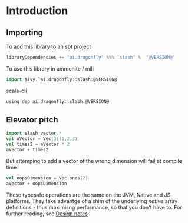 # Introduction

## Importing

To add this library to an sbt project
```scala
libraryDependencies += "ai.dragonfly" %%% "slash" %  "@VERSION@"
```

To use this library in ammonite / mill
```scala
import $ivy.`ai.dragonfly::slash:@VERSION@
```

scala-cli
```scala
using dep ai.dragonfly::slash:@VERSION@
```

## Elevator pitch

```scala mdoc
import slash.vector.*
val aVector = Vec[3](1,2,3)
val times2 = aVector * 2
aVector + times2
```
But attemping to add a vector of the wrong dimension will fail at compile time

```scala mdoc:fail
val oopsDimension = Vec.ones[2]
aVector + oopsDimension

```
These typesafe operations are the same on the JVM, Native and JS platforms. They take advantge of a shim of the underlying _native_ array definitions  - thus maximisng performance, so that you don't have to. For further reading, see [Design notes](design/design.md)